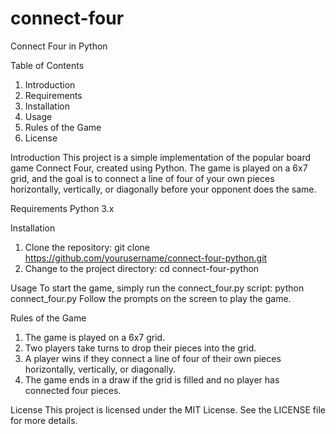 # connect-four

Connect Four in Python

Table of Contents
1. Introduction
2. Requirements
3. Installation
4. Usage
5. Rules of the Game
6. License

<a name="introduction"></a>
Introduction
This project is a simple implementation of the popular board game Connect Four, created using Python. The game is played on a 6x7 grid, and the goal is to connect a line of four of your own pieces horizontally, vertically, or diagonally before your opponent does the same.

<a name="requirements"></a>
Requirements
Python 3.x

<a name="installation"></a>
Installation
1. Clone the repository:
git clone https://github.com/yourusername/connect-four-python.git
2. Change to the project directory:
cd connect-four-python

<a name="usage"></a>
Usage
To start the game, simply run the connect_four.py script:
python connect_four.py
Follow the prompts on the screen to play the game.

<a name="rules"></a>
Rules of the Game
1. The game is played on a 6x7 grid.
2. Two players take turns to drop their pieces into the grid.
3. A player wins if they connect a line of four of their own pieces horizontally, vertically, or diagonally.
4. The game ends in a draw if the grid is filled and no player has connected four pieces.

<a name="license"></a>
License
This project is licensed under the MIT License. See the LICENSE file for more details.

